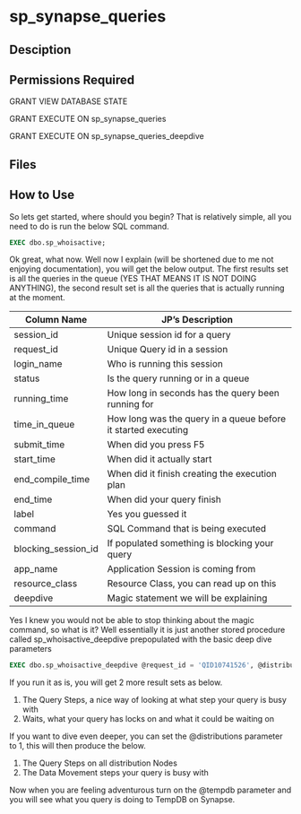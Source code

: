 # sp_synapse_queries

## Desciption

## Permissions Required

GRANT VIEW DATABASE STATE

GRANT EXECUTE ON sp_synapse_queries

GRANT EXECUTE ON sp_synapse_queries_deepdive


## Files

## How to Use
So lets get started, where should you begin? That is relatively simple, all you need to do is run the below SQL command.

```sql
EXEC dbo.sp_whoisactive;
```

Ok great, what now. Well now I explain (will be shortened due to me not enjoying documentation), you will get the below output. The first results set is all the queries in the queue (YES THAT MEANS IT IS NOT DOING ANYTHING), the second result set is all the queries that is actually running at the moment.


|Column Name	|JP’s Description|
| ------------ | ------------ |
|session_id	|Unique session id for a query|
|request_id	|Unique Query id in a session|
|login_name	|Who is running this session|
|status	|Is the query running or in a queue|
|running_time	|How long in seconds has the query been running for|
|time_in_queue	|How long was the query in a queue before it started executing|
|submit_time	|When did you press F5|
|start_time	|When did it actually start|
|end_compile_time	|When did it finish creating the execution plan|
|end_time	|When did your query finish|
|label	|Yes you guessed it|
|command	|SQL Command that is being executed|
|blocking_session_id	|If populated something is blocking your query|
|app_name	|Application Session is coming from|
|resource_class	|Resource Class, you can read up on this|
|deepdive	|Magic statement we will be explaining|

Yes I knew you would not be able to stop thinking about the magic command, so what is it? Well essentially it is just another stored procedure called sp_whoisactive_deepdive prepopulated with the basic deep dive parameters

```sql
EXEC dbo.sp_whoisactive_deepdive @request_id = 'QID10741526', @distributions = 0, @tempdb = 0
```

If you run it as is, you will get 2 more result sets as below.
1.	The Query Steps, a nice way of looking at what step your query is busy with
2.	Waits, what your query has locks on and what it could be waiting on

If you want to dive even deeper, you can set the @distributions parameter to 1, this will then produce the below.
1.	The Query Steps on all distribution Nodes
2.	The Data Movement steps your query is busy with

Now when you are feeling adventurous turn on the @tempdb parameter and you will see what you query is doing to TempDB on Synapse.

